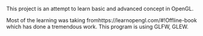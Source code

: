 This project is an attempt to learn basic and advanced concept in OpenGL.

Most of the learning was taking fromhttps://learnopengl.com/#!Offline-book which has done a tremendous work.
This program is using GLFW, GLEW.

